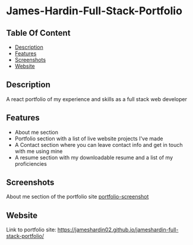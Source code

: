 # James-Hardin-Full-Stack-Portfolio

## Table Of Content
- [Description](#description)
- [Features](#features)
- [Screenshots](#screenshots)
- [Website](#website)

## Description 
A react portfolio of my experience and skills as a full stack web developer

## Features
- About me section
- Portfolio section with a list of live website projects I've made
- A Contact section where you can leave contact info and get in touch with me using mine
- A resume section with my downloadable resume and a list of my proficiencies

## Screenshots
About me section of the portfolio site
[portfolio-screenshot](https://user-images.githubusercontent.com/98061516/176742652-cac1c698-3523-430e-a56b-724b6e06df70.png)

## Website
Link to portfolio site:
https://jameshardin02.github.io/jameshardin-full-stack-portfolio/
